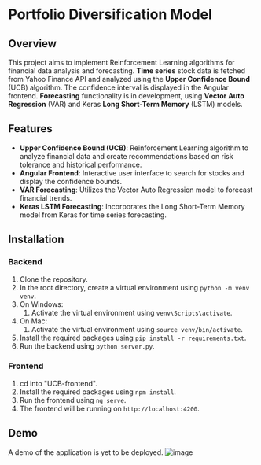 # Portfolio Diversification Model

## Overview

This project aims to implement Reinforcement Learning algorithms for financial data analysis and forecasting. **Time series** stock data is fetched from Yahoo Finance API and analyzed using the 
**Upper Confidence Bound** (UCB) algorithm. The confidence interval is displayed in the Angular frontend. **Forecasting** functionality is in development, using **Vector Auto Regression** (VAR) and Keras 
**Long Short-Term Memory** (LSTM) models.

## Features

- **Upper Confidence Bound (UCB)**: Reinforcement Learning algorithm to analyze financial data and create recommendations based on risk tolerance and historical performance.
- **Angular Frontend**: Interactive user interface to search for stocks and display the confidence bounds.
- **VAR Forecasting**: Utilizes the Vector Auto Regression model to forecast financial trends.
- **Keras LSTM Forecasting**: Incorporates the Long Short-Term Memory model from Keras for time series forecasting.

## Installation

### Backend

1. Clone the repository.
2. In the root directory, create a virtual environment using `python -m venv venv`.
3. On Windows:
   1. Activate the virtual environment using `venv\Scripts\activate`.
4. On Mac:
   1. Activate the virtual environment using `source venv/bin/activate`.
5. Install the required packages using `pip install -r requirements.txt`.
6. Run the backend using `python server.py`.

### Frontend

1. cd into "UCB-frontend".
2. Install the required packages using `npm install`.
3. Run the frontend using `ng serve`.
4. The frontend will be running on `http://localhost:4200`.


## Demo

A demo of the application is yet to be deployed.
![image](https://github.com/mishasinitcyn/Portfolio-Diversification-Model/assets/45673816/d475a7a3-4dfa-4723-94a4-a4c2c3faeeee)
